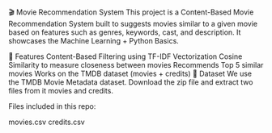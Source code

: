 🎬 Movie Recommendation System
This project is a Content-Based Movie Recommendation System built to suggests movies similar to a given movie based on features such as genres, keywords, cast, and description. It showcases the Machine Learning + Python Basics.

🚀 Features
Content-Based Filtering using TF-IDF Vectorization
Cosine Similarity to measure closeness between movies
Recommends Top 5 similar movies
Works on the TMDB dataset (movies + credits)
📂 Dataset
We use the TMDB Movie Metadata dataset. Download the zip file and extract two files from it movies and credits.

Files included in this repo:

movies.csv
credits.csv
